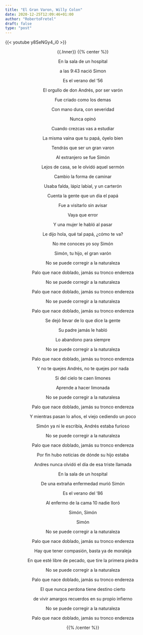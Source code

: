 ```yaml
---
title: "El Gran Varon, Willy Colon"
date: 2020-12-25T12:09:46+01:00
author: "RobertoFretel"
draft: false
type: "post"
---
```


{{< youtube y8SeNGy4_i0 >}}

<div style="text-align: center;">
    {{.Inner}}
    {{% center %}}
    
En la sala de un hospital

a las 9:43 nació Simon

Es el verano del ‘56

El orgullo de don Andrés, por ser varón

Fue criado como los demas

Con mano dura, con severidad

Nunca opinó

Cuando crezcas vas a estudiar

La misma vaina que tu papá, óyelo bien

Tendrás que ser un gran varon

Al extranjero se fue Simón

Lejos de casa, se le olvidó aquel sermón

Cambio la forma de caminar

Usaba falda, lápiz labial, y un carterón

Cuenta la gente que un dia el papá

Fue a visitarlo sin avisar

Vaya que error

Y una mujer le habló al pasar

Le dijo hola, qué tal papá, ¿cómo te va?

No me conoces yo soy Simón

Simón, tu hijo, el gran varón

No se puede corregir a la naturaleza

Palo que nace doblado, jamás su tronco endereza

No se puede corregir a la naturaleza

Palo que nace doblado, jamás su tronco endereza

No se puede corregir a la naturaleza

Palo que nace doblado, jamás su tronco endereza

Se dejó llevar de lo que dice la gente

Su padre jamás le habló

Lo abandono para siempre

No se puede corregir a la naturaleza

Palo que nace doblado, jamás su tronco endereza

Y no te quejes Andrés, no te quejes por nada

Si del cielo te caen limones

Aprende a hacer limonada

No se puede corregir a la naturalesa

Palo que nace doblado, jamás su tronco endereza

Y mientras pasan lo años, el viejo cediendo un poco

Simón ya ni le escribía, Andrés estaba furioso

No se puede corregir a la naturaleza

Palo que nace doblado, jamás su tronco endereza

Por fin hubo noticias de dónde su hijo estaba

Andres nunca olvidó el día de esa triste llamada

En la sala de un hospital

De una extraña enfermedad murió Simón

Es el verano del ‘86

Al enfermo de la cama 10 nadie lloró

Simón, Simón

Simón

No se puede corregir a la naturaleza

Palo que nace doblado, jamás su tronco endereza

Hay que tener compasión, basta ya de moraleja

En que esté libre de pecado, que tire la primera piedra

No se puede corregir a la naturaleza

Palo que nace doblado, jamás su tronco endereza

El que nunca perdona tiene destino cierto

de vivir amargos recuerdos en su propio infierno

No se puede corregir a la naturaleza

Palo que nace doblado, jamás su tronco endereza

{{% /center %}}
</div>
